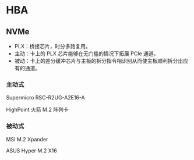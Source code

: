 # HBA

## NVMe

- PLX：桥接芯片，时分多路复用。
- 主动：卡上的 PLX 芯片能够在无门槛的情况下拓展 PCIe 通道。
- 被动：卡上的差分缓冲芯片与主板的拆分指令相识别从而使主板顺利拆分出应有的通道。

### 主动式

Supermicro RSC-R2UG-A2E16-A

HighPoint 火箭 M.2 阵列卡

### 被动式

MSI M.2 Xpander

ASUS Hyper M.2 X16

